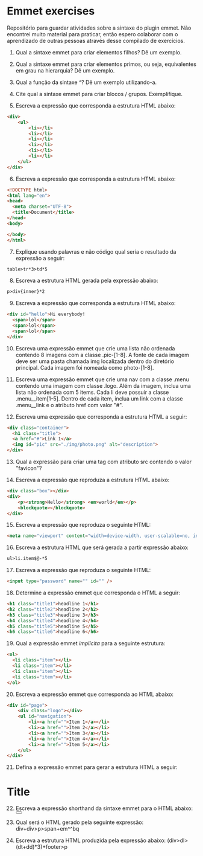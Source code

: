 # Emmet exercises  
Repositório para guardar atividades sobre a sintaxe do plugin emmet. Não encontrei muito material para praticar, então espero colaborar com o aprendizado de outras pessoas através desse compilado de exercícios.

1) Qual a sintaxe emmet para criar elementos filhos? Dê um exemplo.

2) Qual a sintaxe emmet para criar elementos primos, ou seja, equivalentes em grau na hierarquia? Dê um exemplo.

3) Qual a função da sintaxe ^? Dê um exemplo utilizando-a.

4) Cite qual a sintaxe emmet para criar blocos / grupos. Exemplifique.

5) Escreva a expressão que corresponda a estrutura HTML abaixo:
```html
<div>
    <ul>
        <li></li>
        <li></li>
        <li></li>
        <li></li>
        <li></li>
        <li></li>
    </ul>
</div>
```
6) Escreva a expressão que corresponda a estrutura HTML abaixo:
```html
<!DOCTYPE html>
<html lang="en">
<head>
  <meta charset="UTF-8">
  <title>Document</title>
</head>
<body>

</body>
</html>
```
7) Explique usando palavras e não código qual seria o resultado da expressão a seguir:
```html
table>tr*3>td*5
```
8) Escreva a estrutura HTML gerada pela expressão abaixo:
```html
p>div{inner}*2
```
9) Escreva a expressão que corresponda a estrutura HTML abaixo:
```html
<div id="hello">Hi everybody!
  <span>lol</span>
  <span>lol</span>
  <span>lol</span>
</div>
```
10) Escreva uma expressão emmet que crie uma lista não ordenada contendo 8 imagens com a classe .pic-[1-8]. A fonte de cada imagem deve ser uma pasta chamada img localizada dentro do diretório principal. Cada imagem foi nomeada como photo-[1-8].

11) Escreva uma expressão emmet que crie uma nav com a classe .menu contendo uma imagem com classe .logo. Além da imagem, inclua uma lista não ordenada com 5 items.
Cada li deve possuir a classe .menu__item[1-5]. Dentro de cada item, inclua um link com a classe .menu__link e o atributo href com valor "#".

12) Escreva uma expressão que corresponda a estrutura HTML a seguir:
```html
<div class="container">
  <h1 class="title">
  <a href="#">Link 1</a>
  <img id="pic" src="./img/photo.png" alt="description">
</div>
```
13) Qual a expressão para criar uma tag <link> com atributo src contendo o valor "favicon"?

14) Escreva a expressão que reproduza a estrutura HTML abaixo:
```html
<div class="box"></div>
<div>
    <p><strong>Hello</strong> <em>world</em></p>
    <blockquote></blockquote>
</div>
```
15) Escreva a expressão que reproduza o seguinte HTML:
```html
<meta name="viewport" content="width=device-width, user-scalable=no, initial-scale=1.0, maximum-scale=1.0, minimum-scale=1.0" />
```
16) Escreva a estrutura HTML que será gerada a partir expressão abaixo:
```html
ul>li.item$@-*5
```
17) Escreva a expressão que reproduza o seguinte HTML:
```html
<input type="password" name="" id="" />
```
18) Determine a expressão emmet que corresponda o HTML a seguir:
```html
<h1 class="title1">headline 1</h1>
<h2 class="title2">headline 2</h2>
<h3 class="title3">headline 3</h3>
<h4 class="title4">headline 4</h4>
<h5 class="title5">headline 5</h5>
<h6 class="title6">headline 6</h6>
```
19) Qual a expressão emmet *implícita* para a seguinte estrutura:
```html
<ol>
  <li class="item"></li>
  <li class="item"></li>
  <li class="item"></li>
  <li class="item"></li>
</ol>
```
20) Escreva a expressão emmet que corresponda ao HTML abaixo:
```html
<div id="page">
    <div class="logo"></div>
    <ul id="navigation">
        <li><a href="">Item 1</a></li>
        <li><a href="">Item 2</a></li>
        <li><a href="">Item 3</a></li>
        <li><a href="">Item 4</a></li>
        <li><a href="">Item 5</a></li>
    </ul>
</div>
```
21) Defina a expressão emmet para gerar a estrutura HTML a seguir:
<div class="container hero">
	<h1 class="main-title" data-weight="600">Title</h1>
</div>

22) Escreva a expressão shorthand da sintaxe emmet para o HTML abaixo:
<button type="reset"></button>

23) Qual será o HTML gerado pela seguinte expressão:
div+div>p>span+em^^bq

24) Escreva a estrutura HTML produzida pela expressão abaixo:
(div>dl>(dt+dd)*3)+footer>p
